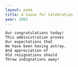 ```yaml
---
layout: poem
title: A Cause for Celebration
year: 2003
---
```


    Our congratulations today!
    This administration proves
    Our expectations that
    We have been having astray.
    And appreciation of
    Old resignations should
    Throw indignations away!

